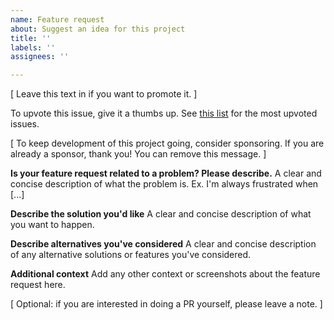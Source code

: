 ```yaml
---
name: Feature request
about: Suggest an idea for this project
title: ''
labels: ''
assignees: ''

---
```


[ Leave this text in if you want to promote it. ]

To upvote this issue, give it a thumbs up. See [this list](https://github.com/clj-kondo/clj-kondo/issues?q=is%3Aissue+is%3Aopen+sort%3Areactions-%2B1-desc) for the most upvoted issues.

[ To keep development of this project going, consider sponsoring. If you are
already a sponsor, thank you! You can remove this message. ]

**Is your feature request related to a problem? Please describe.**
A clear and concise description of what the problem is. Ex. I'm always frustrated when [...]

**Describe the solution you'd like**
A clear and concise description of what you want to happen.

**Describe alternatives you've considered**
A clear and concise description of any alternative solutions or features you've considered.

**Additional context**
Add any other context or screenshots about the feature request here.

[ Optional: if you are interested in doing a PR yourself, please leave a note. ]
